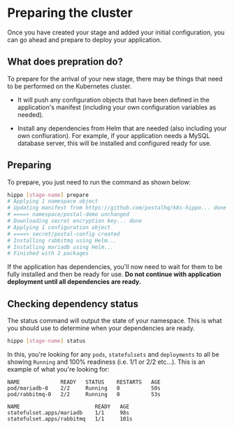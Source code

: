 # Preparing the cluster

Once you have created your stage and added your initial configuration, you can go ahead and prepare to deploy your application.

## What does prepration do?

To prepare for the arrival of your new stage, there may be things that need to be performed on the Kubernetes cluster.

- It will push any configuration objects that have been defined in the application's manifest (including your own configuration variables as needed).

- Install any dependencies from Helm that are needed (also including your own confiuration). For example, if your application needs a MySQL database server, this will be installed and configured ready for use.

## Preparing

To prepare, you just need to run the command as shown below:

```bash
hippo [stage-name] prepare
# Applying 1 namespace object
# Updating manifest from https://github.com/postalhq/k8s-hippo... done
# ====> namespace/postal-demo unchanged
# Downloading secret encryption key... done
# Applying 1 configuration object
# ====> secret/postal-config created
# Installing rabbitmq using Helm...
# Installing mariadb using Helm...
# Finished with 2 packages
```

If the application has dependencies, you'll now need to wait for them to be fully installed and then be ready for use. **Do not continue with application deployment until all dependencies are ready.**

## Checking dependency status

The status command will output the state of your namespace. This is what you should use to determine when your dependencies are ready.

```bash
hippo [stage-name] status
```

In this, you're looking for any `pods`, `statefulsets` and `deployments` to all be showing `Running` and 100% readiness (i.e. 1/1 or 2/2 etc...). This is an example of what you're looking for:

```text
NAME             READY   STATUS    RESTARTS   AGE
pod/mariadb-0    2/2     Running   0          50s
pod/rabbitmq-0   2/2     Running   0          53s

NAME                        READY   AGE
statefulset.apps/mariadb    1/1     98s
statefulset.apps/rabbitmq   1/1     101s
```
